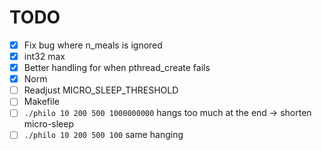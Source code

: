 # TODO

- [x] Fix bug where n_meals is ignored
- [x] int32 max
- [x] Better handling for when pthread_create fails
- [x] Norm
- [ ] Readjust MICRO_SLEEP_THRESHOLD
- [ ] Makefile
- [ ] `./philo 10 200 500 1000000000` hangs too much at the end -> shorten micro-sleep
- [ ] `./philo 10 200 500 100` same hanging
